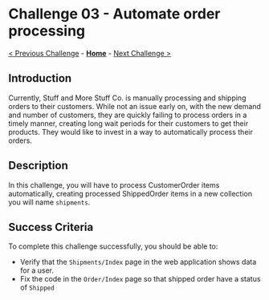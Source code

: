 # Challenge 03 - Automate order processing

[< Previous Challenge](./Challenge-02.md) - **[Home](../README.md)** - [Next Challenge >](./Challenge-04.md)

## Introduction

Currently, Stuff and More Stuff Co. is manually processing and shipping orders to their customers. While not an issue early on, with the new demand and number of customers, they are quickly failing to process orders in a timely manner, creating long wait periods for their customers to get their products. They would like to invest in a way to automatically process their orders.

## Description

In this challenge, you will have to process CustomerOrder items automatically, creating processed ShippedOrder items in a new collection you will name `shipments`.

## Success Criteria

To complete this challenge successfully, you should be able to:
- Verify that the `Shipments/Index` page in the web application shows data for a user.
- Fix the code in the `Order/Index` page so that shipped order have a status of `Shipped`